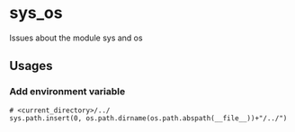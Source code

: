 # sys_os
Issues about the module sys and os

## Usages
### Add environment variable
```
# <current_directory>/../
sys.path.insert(0, os.path.dirname(os.path.abspath(__file__))+"/../")
```